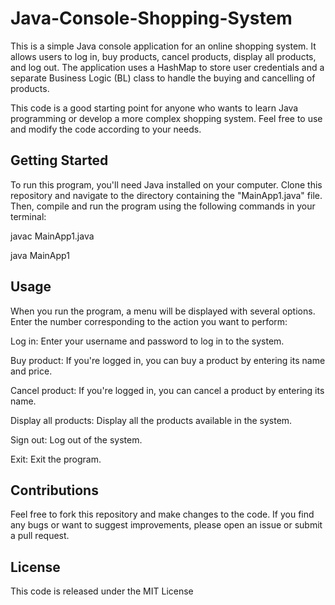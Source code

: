 # Java-Console-Shopping-System
This is a simple Java console application for an online shopping system. It allows users to log in, buy products, cancel products, display all products, and log out. The application uses a HashMap to store user credentials and a separate Business Logic (BL) class to handle the buying and cancelling of products.

This code is a good starting point for anyone who wants to learn Java programming or develop a more complex shopping system. Feel free to use and modify the code according to your needs.

## Getting Started
To run this program, you'll need Java installed on your computer. Clone this repository and navigate to the directory containing the "MainApp1.java" file. Then, compile and run the program using the following commands in your terminal:

javac MainApp1.java

java MainApp1

## Usage
When you run the program, a menu will be displayed with several options.
Enter the number corresponding to the action you want to perform:

Log in: Enter your username and password to log in to the system.

Buy product: If you're logged in, you can buy a product by entering its name and price.

Cancel product: If you're logged in, you can cancel a product by entering its name.

Display all products: Display all the products available in the system.

Sign out: Log out of the system.

Exit: Exit the program.

## Contributions
Feel free to fork this repository and make changes to the code. If you find any bugs or want to suggest improvements, please open an issue or submit a pull request.

## License
This code is released under the MIT License
